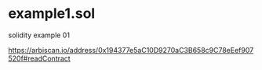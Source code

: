 # example1.sol

solidity example 01

https://arbiscan.io/address/0x194377e5aC10D9270aC3B658c9C78eEef907520f#readContract
